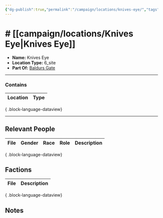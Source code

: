 ```yaml
---
{"dg-publish":true,"permalink":"/campaign/locations/knives-eye/","tags":["location"],"noteIcon":"","created":"2025-10-26T12:58:40.278-07:00","updated":"2025-10-28T07:52:56.973-07:00"}
---
```


# # [[campaign/locations/Knives Eye\|Knives Eye]]
<p><span><ul>
<li dir="auto"><strong>Name:</strong> Knives Eye</li>
<li dir="auto"><strong>Location Type:</strong> 6_site</li>
<li dir="auto"><strong>Part Of:</strong> <a data-tooltip-position="top" aria-label="campaign/locations/Baldurs Gate.md" data-href="campaign/locations/Baldurs Gate.md" href="campaign/locations/Baldurs Gate.md" class="internal-link" target="_blank" rel="noopener nofollow">Baldurs Gate</a></li>
</ul></span></p>

---

### Contains
| Location | Type |
| -------- | ---- |

{ .block-language-dataview}

---

## Relevant People
| File | Gender | Race | Role | Description |
| ---- | ------ | ---- | ---- | ----------- |

{ .block-language-dataview}

## Factions
| File | Description |
| ---- | ----------- |

{ .block-language-dataview}

## Notes
